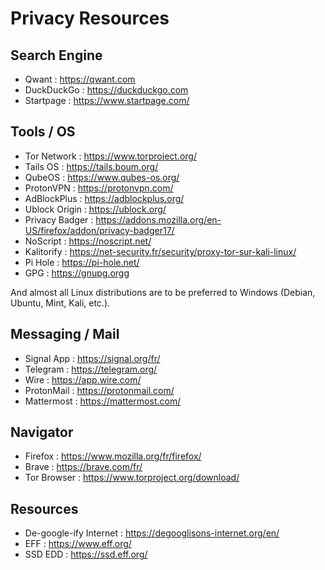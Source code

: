 # Privacy Resources

## Search Engine 
* Qwant : https://qwant.com
* DuckDuckGo : https://duckduckgo.com 
* Startpage : https://www.startpage.com/ 

## Tools / OS
* Tor Network : https://www.torproject.org/
* Tails OS : https://tails.boum.org/ 
* QubeOS : https://www.qubes-os.org/
* ProtonVPN : https://protonvpn.com/
* AdBlockPlus : https://adblockplus.org/
* Ublock Origin : https://ublock.org/ 
* Privacy Badger : https://addons.mozilla.org/en-US/firefox/addon/privacy-badger17/ 
* NoScript : https://noscript.net/
* Kalitorify : https://net-security.fr/security/proxy-tor-sur-kali-linux/ 
* Pi Hole : https://pi-hole.net/
* GPG : https://gnupg.orgg

And almost all Linux distributions are to be preferred to Windows (Debian, Ubuntu, Mint, Kali, etc.).

## Messaging / Mail
* Signal App : https://signal.org/fr/ 
* Telegram : https://telegram.org/ 
* Wire : https://app.wire.com/
* ProtonMail : https://protonmail.com/
* Mattermost : https://mattermost.com/ 

## Navigator 
* Firefox : https://www.mozilla.org/fr/firefox/
* Brave : https://brave.com/fr/ 
* Tor Browser : https://www.torproject.org/download/

## Resources 
* De-google-ify Internet : https://degooglisons-internet.org/en/
* EFF : https://www.eff.org/
* SSD EDD : https://ssd.eff.org/

